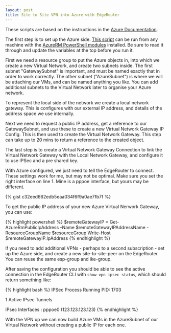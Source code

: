 ```yaml
---
layout: post
title: Site to Site VPN into Azure with EdgeRouter
---
```


These scripts are based on the instructions in the [Azure Documentation](https://azure.microsoft.com/en-us/documentation/articles/vpn-gateway-create-site-to-site-rm-powershell/).

The first step is to set up the Azure side. [This script](https://gist.github.com/tom-henderson/7468f5bc1b5d90305dd7f120200a6088#file-azure-vpn-ps1) can be run from any machine with the [AzureRM PowerShell modules](https://azure.microsoft.com/en-us/documentation/articles/powershell-install-configure/) installed. Be sure to read it through and update the variables at the top before you run it.

First we need a resource group to put the Azure objects in, into which we create a new Virtual Network, and create two subnets inside. The first subnet "GatewaySubnet" is important, and must be named exactly that in order to work correctly. The other subnet ("AzureSubnet") is where we will be attaching our VMs, and can be named anything you like. You can add additional subnets to the Virtual Network later to organise your Azure network.

To represent the local side of the network we create a local network gateway. This is configures with our external IP address, and details of the address space we use internally.

Next we need to request a public IP address, get a reference to our GatewaySubnet, and use these to create a new Virtual Network Gateway IP Config. This is then used to create the Virtual Network Gateway. This step can take up to 20 mins to return a reference to the created object.

The last step is to create a Virtual Network Gateway Connection to link the Virtual Network Gateway with the Local Network Gateway, and configure it to use IPSec and a pre shared key.

With Azure configured, we just need to tell the EdgeRouter to connect. These settings work for me, but may not be optimal. Make sure you set the right interface on line 1. Mine is a pppoe interface, but yours may be different.

{% gist c32eed662edb5eaa034f6f9a0ae7fb7f %}

To get the public IP address of your new Azure Virtual Nerwork Gateway, you can use:

{% highlight powershell %}
$remoteGatewayIP = Get-AzureRmPublicIpAddress -Name $remoteGatewayIPAddressName -ResourceGroupName $resourceGroup
Write-Host $remoteGatewayIP.IpAddress
{% endhighlight %}

If you need to add additional VPNs - perhaps to a second subscription - set up the Azure side, and create a new site-to-site-peer on the EdgeRouter. You can reuse the same esp-group and ike-group.

After saving the configuration you should be able to see the active connection in the EdgeRouter CLI with `show vpn ipsec status`, which should return something like:

{% highlight bash %}
IPSec Process Running PID: 1703

1 Active IPsec Tunnels

IPsec Interfaces :
        pppoe0  (123.123.123.123)
{% endhighlight %}

With the VPN up we can now build Azure VMs in the AzureSubnet of our Virtual Network without creating a public IP for each one.
